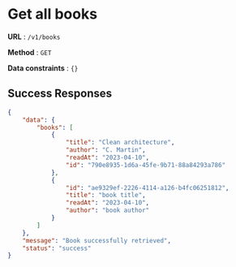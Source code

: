 # Get all books

**URL** : `/v1/books`

**Method** : `GET`

**Data constraints** : `{}`

## Success Responses

```json
{
    "data": {
        "books": [
            {
                "title": "Clean architecture",
                "author": "C. Martin",
                "readAt": "2023-04-10",
                "id": "790e8935-1d6a-45fe-9b71-88a84293a786"
            },
            {
                "id": "ae9329ef-2226-4114-a126-b4fc06251812",
                "title": "book title",
                "readAt": "2023-04-10",
                "author": "book author"
            }
        ]
    },
    "message": "Book successfully retrieved",
    "status": "success"
}
```
